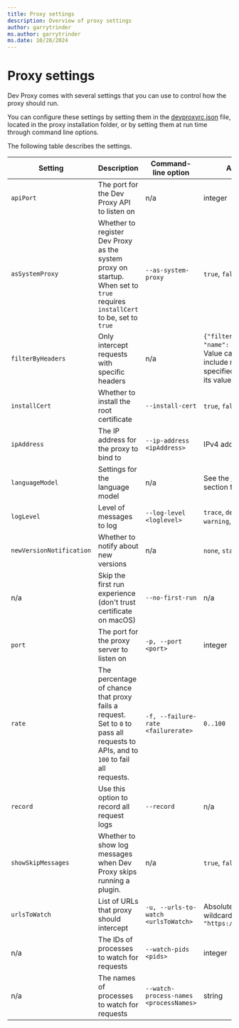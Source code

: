 ```yaml
---
title: Proxy settings
description: Overview of proxy settings
author: garrytrinder
ms.author: garrytrinder
ms.date: 10/28/2024
---
```


# Proxy settings

Dev Proxy comes with several settings that you can use to control how the proxy should run.

You can configure these settings by setting them in the [devproxyrc.json](./devproxyrc.md) file, located in the proxy installation folder, or by setting them at run time through command line options.

The following table describes the settings.

|Setting|Description|Command-line option|Allowed values|Default value|
|--|--|--|--|--|
|`apiPort`|The port for the Dev Proxy API to listen on|n/a|integer|`8897`|
|`asSystemProxy`|Whether to register Dev Proxy as the system proxy on startup. When set to `true` requires `installCert` to be, set to `true`|`--as-system-proxy`|`true`, `false`|`true`|
|`filterByHeaders`|Only intercept requests with specific headers|n/a|`{"filterByHeaders": [ { "name": "value" } ] }`. Value can be empty to include requests with the specified header no matter its value.|n/a|
|`installCert`|Whether to install the root certificate|`--install-cert`|`true`, `false`|`true`|
|`ipAddress`|The IP address for the proxy to bind to|`--ip-address <ipAddress>`|IPv4 address|`127.0.0.1`|
|`languageModel`|Settings for the language model|n/a|See the [language model](../how-to/use-language-model.md) section for more information.|n/a|
|`logLevel`|Level of messages to log|`--log-level <loglevel>`|`trace`, `debug`, `information`, `warning`, `error`| `information`|
|`newVersionNotification`|Whether to notify about new versions|n/a|`none`, `stable`, `beta`|`stable`|
|n/a|Skip the first run experience (don't trust certificate on macOS)|`--no-first-run`|n/a|n/a|
|`port`|The port for the proxy server to listen on|`-p, --port <port>`|integer|`8000`|
|`rate`|The percentage of chance that proxy fails a request. Set to `0` to pass all requests to APIs, and to `100` to fail all requests.|`-f, --failure-rate <failurerate>`|`0..100`|`50`|
|`record`|Use this option to record all request logs|`--record`|n/a|n/a|
|`showSkipMessages`|Whether to show log messages when Dev Proxy skips running a plugin.|n/a|`true`, `false`|`true`|
|`urlsToWatch`|List of URLs that proxy should intercept|`-u, --urls-to-watch <urlsToWatch>`|Absolute URL (can contain wildcards) for example, `"https://api.contoso.com/*"`|See [devproxyrc](./devproxyrc.md) file|
|n/a|The IDs of processes to watch for requests|`--watch-pids <pids>`|integer|n/a|
|n/a|The names of processes to watch for requests|`--watch-process-names <processNames>`|string|n/a|
